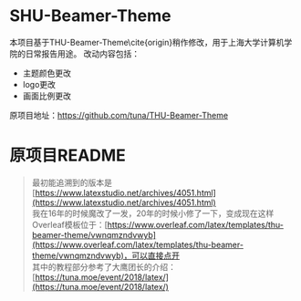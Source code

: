# SHU-Beamer-Theme

本项目基于THU-Beamer-Theme\cite{origin}稍作修改，用于上海大学计算机学院的日常报告用途。
改动内容包括：

- 主题颜色更改
- logo更改
- 画面比例更改
  
原项目地址：https://github.com/tuna/THU-Beamer-Theme

# 原项目README

> 最初能追溯到的版本是 [https://www.latexstudio.net/archives/4051.html](https://www.latexstudio.net/archives/4051.html) \
 我在16年的时候魔改了一发，20年的时候小修了一下，变成现在这样\
 Overleaf模板位于：[https://www.overleaf.com/latex/templates/thu-beamer-theme/vwnqmzndvwyb](https://www.overleaf.com/latex/templates/thu-beamer-theme/vwnqmzndvwyb)，可以直接点开 \
 其中的教程部分参考了大鹰团长的介绍：[https://tuna.moe/event/2018/latex/](https://tuna.moe/event/2018/latex/)
